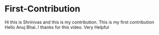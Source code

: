# First-Contribution
Hi this is Shrinivas and this is my contribution.
This is my first contribution
Hello Anuj Bhai..!  thanks for this video. Very Helpful

